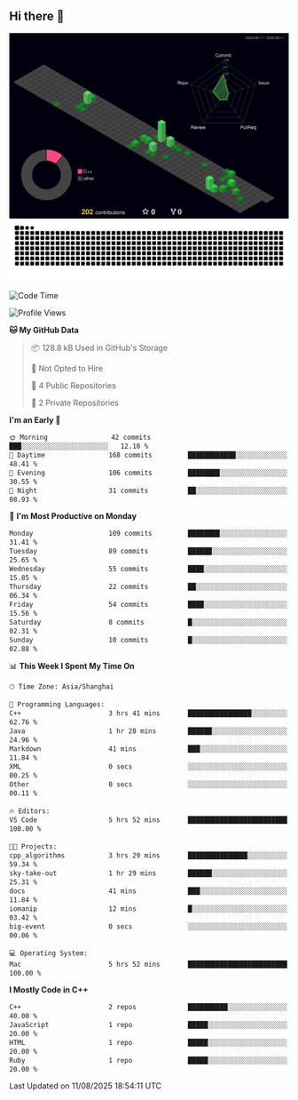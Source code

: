 ## Hi there 👋

<!--
**badb0ttle/badb0ttle** is a ✨ _special_ ✨ repository because its `README.md` (this file) appears on your GitHub profile.

Here are some ideas to get you started:

- 🔭 I’m currently working on ...
- 🌱 I’m currently learning ...
- 👯 I’m looking to collaborate on ...
- 🤔 I’m looking for help with ...
- 💬 Ask me about ...
- 📫 How to reach me: ...
- 😄 Pronouns: ...
- ⚡ Fun fact: ...
-->
![Personal 3D Metrics](./profile-3d-contrib/profile-night-green.svg)
<picture>
<img alt="github-snake"
    src="https://raw.githubusercontent.com/HaynesChennn/HaynesChennn/output/github-contribution-grid-snake.svg" />
</picture>

<!--START_SECTION:waka-->
![Code Time](http://img.shields.io/badge/Code%20Time-294%20hrs%204%20mins-blue)

![Profile Views](http://img.shields.io/badge/Profile%20Views-0-blue)

**🐱 My GitHub Data** 

> 📦 128.8 kB Used in GitHub's Storage 
 > 
> 🚫 Not Opted to Hire
 > 
> 📜 4 Public Repositories 
 > 
> 🔑 2 Private Repositories 
 > 
**I'm an Early 🐤** 

```text
🌞 Morning                42 commits          ███░░░░░░░░░░░░░░░░░░░░░░   12.10 % 
🌆 Daytime                168 commits         ████████████░░░░░░░░░░░░░   48.41 % 
🌃 Evening                106 commits         ████████░░░░░░░░░░░░░░░░░   30.55 % 
🌙 Night                  31 commits          ██░░░░░░░░░░░░░░░░░░░░░░░   08.93 % 
```
📅 **I'm Most Productive on Monday** 

```text
Monday                   109 commits         ████████░░░░░░░░░░░░░░░░░   31.41 % 
Tuesday                  89 commits          ██████░░░░░░░░░░░░░░░░░░░   25.65 % 
Wednesday                55 commits          ████░░░░░░░░░░░░░░░░░░░░░   15.85 % 
Thursday                 22 commits          ██░░░░░░░░░░░░░░░░░░░░░░░   06.34 % 
Friday                   54 commits          ████░░░░░░░░░░░░░░░░░░░░░   15.56 % 
Saturday                 8 commits           █░░░░░░░░░░░░░░░░░░░░░░░░   02.31 % 
Sunday                   10 commits          █░░░░░░░░░░░░░░░░░░░░░░░░   02.88 % 
```


📊 **This Week I Spent My Time On** 

```text
🕑︎ Time Zone: Asia/Shanghai

💬 Programming Languages: 
C++                      3 hrs 41 mins       ████████████████░░░░░░░░░   62.76 % 
Java                     1 hr 28 mins        ██████░░░░░░░░░░░░░░░░░░░   24.96 % 
Markdown                 41 mins             ███░░░░░░░░░░░░░░░░░░░░░░   11.84 % 
XML                      0 secs              ░░░░░░░░░░░░░░░░░░░░░░░░░   00.25 % 
Other                    0 secs              ░░░░░░░░░░░░░░░░░░░░░░░░░   00.11 % 

🔥 Editors: 
VS Code                  5 hrs 52 mins       █████████████████████████   100.00 % 

🐱‍💻 Projects: 
cpp_algorithms           3 hrs 29 mins       ███████████████░░░░░░░░░░   59.34 % 
sky-take-out             1 hr 29 mins        ██████░░░░░░░░░░░░░░░░░░░   25.31 % 
docs                     41 mins             ███░░░░░░░░░░░░░░░░░░░░░░   11.84 % 
iomanip                  12 mins             █░░░░░░░░░░░░░░░░░░░░░░░░   03.42 % 
big-event                0 secs              ░░░░░░░░░░░░░░░░░░░░░░░░░   00.06 % 

💻 Operating System: 
Mac                      5 hrs 52 mins       █████████████████████████   100.00 % 
```

**I Mostly Code in C++** 

```text
C++                      2 repos             ██████████░░░░░░░░░░░░░░░   40.00 % 
JavaScript               1 repo              █████░░░░░░░░░░░░░░░░░░░░   20.00 % 
HTML                     1 repo              █████░░░░░░░░░░░░░░░░░░░░   20.00 % 
Ruby                     1 repo              █████░░░░░░░░░░░░░░░░░░░░   20.00 % 
```




 Last Updated on 11/08/2025 18:54:11 UTC
<!--END_SECTION:waka-->


